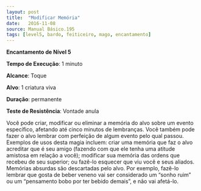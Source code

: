 ```yaml
---
layout: post
title:  "Modificar Memória"
date:   2016-11-08
source: Manual Básico.195
tags: [level5, bardo, feiticeiro, mago, encantamento]
---
```


**Encantamento de Nível 5**

**Tempo de Execução**: 1 minuto

**Alcance**: Toque

**Alvo**: 1 criatura viva

**Duração**: permanente

**Teste de Resistência**: Vontade anula

Você pode criar, modificar ou eliminar a memória do alvo sobre um evento específico, afetando até cinco minutos de lembranças. 
Você também pode fazer o alvo lembrar com perfeição de algum evento pelo qual passou.
Exemplos de usos desta magia incluem: criar uma memória que faz o alvo acreditar que é seu amigo (fazendo com que ele tenha uma atitude amistosa em relação a você); modificar sua memória das ordens que recebeu de seu superior; ou fazê-lo esquecer que viu você e seus aliados.
Memórias absurdas são descartadas pelo alvo. Por exemplo, fazê-lo lembrar que gosta de beber veneno vai ser considerado um “sonho ruim” ou um “pensamento bobo por ter bebido demais”, e não vai afetá-lo.